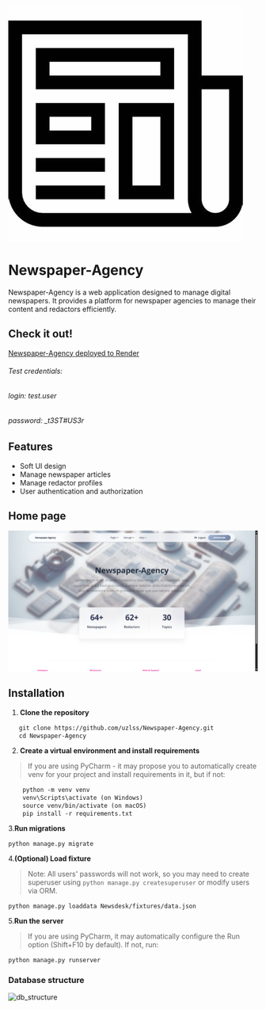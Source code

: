 ![favicon](static/favicon.ico)

# Newspaper-Agency
Newspaper-Agency is a web application designed to manage digital newspapers. It provides a platform for newspaper agencies to manage their content and redactors efficiently.

## Check it out!
[Newspaper-Agency deployed to Render](https://newspaper-agency-cl9y.onrender.com/)
###### Test credentials:
###### login: test.user
###### password: _t3ST#US3r

## Features
- Soft UI design
- Manage newspaper articles
- Manage redactor profiles
- User authentication and authorization

## Home page
![Home_page](index.png)

## Installation
1. **Clone the repository**
```shell
   git clone https://github.com/uzlss/Newspaper-Agency.git
   cd Newspaper-Agency
```
2. **Create a virtual environment and install requirements**
> If you are using PyCharm - it may propose you to automatically create venv for your project 
    and install requirements in it, but if not:
```shell
    python -m venv venv
    venv\Scripts\activate (on Windows)
    source venv/bin/activate (on macOS)
    pip install -r requirements.txt
```
3.**Run migrations**
```shell
python manage.py migrate
```
4.**(Optional) Load fixture**
> Note: All users' passwords will not work, so you may need to create superuser using ```python manage.py createsuperuser``` or modify users via ORM.
```shell
python manage.py loaddata Newsdesk/fixtures/data.json
```

5.**Run the server**
> If you are using PyCharm, it may automatically configure the Run option (Shift+F10 by default). If not, run:

```shell
python manage.py runserver
```

### Database structure
![db_structure](https://github.com/user-attachments/assets/8607f608-ad2f-42d7-a5ee-1f35c4160bad)
